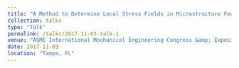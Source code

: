 ```yaml
---
title: "A Method to Determine Local Stress Fields in Microstructure Features Produced By Additive Manufacturing"
collection: talks
type: "Talk"
permalink: /talks/2017-11-03-talk-1
venue: "ASME International Mechanical Engineering Congress &amp; Exposition"
date: 2017-11-03
location: "Tampa, FL"
---
```

